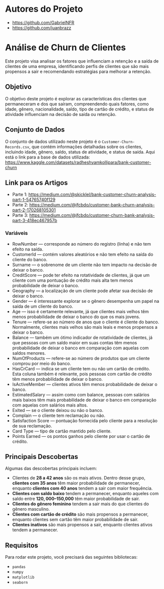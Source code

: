 # Autores do Projeto

- https://github.com/GabrielNFR
- https://github.com/juanbrazz

# Análise de Churn de Clientes

Este projeto visa analisar os fatores que influenciam a retenção e a saída de clientes de uma empresa, identificando perfis de clientes que são mais propensos a sair e recomendando estratégias para melhorar a retenção.

## Objetivo

O objetivo deste projeto é explorar as características dos clientes que permaneceram e dos que saíram, compreendendo quais fatores, como idade, gênero, nacionalidade, saldo, tipo de cartão de crédito, e status de atividade influenciam na decisão de saída ou retenção.

## Conjunto de Dados

O conjunto de dados utilizado neste projeto é o `Customer-Churn-Records.csv`, que contém informações detalhadas sobre os clientes, incluindo idade, gênero, saldo, status de atividade, e status de saída.
Aqui está o link para a base de dados utilizada: https://www.kaggle.com/datasets/radheshyamkollipara/bank-customer-churn

## Link para os Artigos

- Parte 1: https://medium.com/@skicklel/bank-customer-churn-analysis-part-1-54765740f129
- Parte 2: https://medium.com/@jfcbdo/customer-bank-churn-analysis-part-2-170268105301
- Parte 3: https://medium.com/@jfcbdo/customer-churn-bank-analysis-part-3-418ec467957b

### Variáveis

- RowNumber — corresponde ao número do registro (linha) e não tem efeito na saída.
- CustomerId — contém valores aleatórios e não tem efeito na saída do cliente do banco.
- Surname — o sobrenome de um cliente não tem impacto na decisão de deixar o banco.
- CreditScore — pode ter efeito na rotatividade de clientes, já que um cliente com uma pontuação de crédito mais alta tem menos probabilidade de deixar o banco.
- Geography — a localização de um cliente pode afetar sua decisão de deixar o banco.
- Gender — é interessante explorar se o gênero desempenha um papel na saída de um cliente do banco.
- Age — isso é certamente relevante, já que clientes mais velhos têm menos probabilidade de deixar o banco do que os mais jovens.
- Tenure — refere-se ao número de anos que o cliente é cliente do banco. Normalmente, clientes mais velhos são mais leais e menos propensos a deixar o banco.
- Balance — também um ótimo indicador de rotatividade de clientes, já que pessoas com um saldo maior em suas contas têm menos probabilidade de deixar o banco em comparação com aquelas com saldos menores.
- NumOfProducts — refere-se ao número de produtos que um cliente comprou por meio do banco.
- HasCrCard — indica se um cliente tem ou não um cartão de crédito. Esta coluna também é relevante, pois pessoas com cartão de crédito têm menos probabilidade de deixar o banco.
- IsActiveMember — clientes ativos têm menos probabilidade de deixar o banco.
- EstimatedSalary — assim como com balance, pessoas com salários mais baixos têm mais probabilidade de deixar o banco em comparação com aquelas com salários mais altos.
- Exited — se o cliente deixou ou não o banco.
- Complain — o cliente tem reclamação ou não.
- Satisfaction Score — pontuação fornecida pelo cliente para a resolução de sua reclamação.
- Card Type — tipo de cartão mantido pelo cliente.
- Points Earned — os pontos ganhos pelo cliente por usar o cartão de crédito.

## Principais Descobertas

Algumas das descobertas principais incluem:

- Clientes de **28 a 42 anos** são os mais ativos. Dentro desse grupo, **clientes com 35 anos** têm maior probabilidade de permanecer, enquanto **clientes com 40 anos** tendem a sair com maior frequência.
- **Clientes com saldo baixo** tendem a permanecer, enquanto aqueles com saldo entre **$120,000–$150,000** têm maior probabilidade de sair.
- **Clientes do gênero feminino** tendem a sair mais do que clientes do gênero masculino.
- **Clientes com cartão de crédito** são mais propensos a permanecer, enquanto clientes sem cartão têm maior probabilidade de sair.
- **Clientes inativos** são mais propensos a sair, enquanto clientes ativos tendem a permanecer.

## Requisitos

Para rodar este projeto, você precisará das seguintes bibliotecas:

- `pandas`
- `numpy`
- `matplotlib`
- `seaborn`
